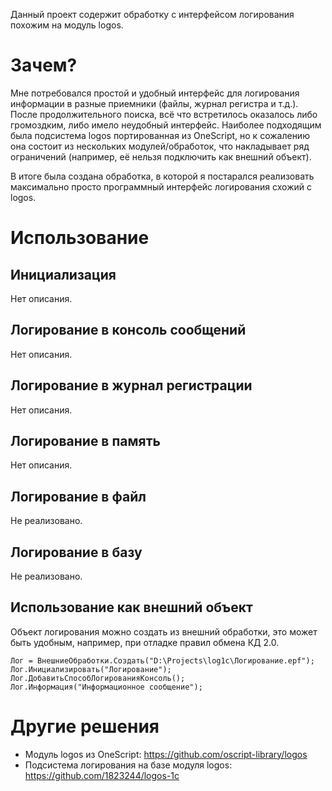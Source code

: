 Данный проект содержит обработку с интерфейсом логирования похожим на модуль logos.

# Зачем?
Мне потребовался простой и удобный интерфейс для логирования информации в разные приемники (файлы, журнал регистра и т.д.). После продолжительного поиска, всё что встретилось оказалось либо громоздким, либо имело неудобный интерфейс. Наиболее подходящим была подсистема logos портированная из OneScript, но к сожалению она состоит из нескольких модулей/обработок, что накладывает ряд ограничений (например, её нельзя подключить как внешний объект).

В итоге была создана обработка, в которой я постарался реализовать максимально просто программный интерфейс логирования схожий с logos.

# Использование

## Инициализация
Нет описания.

## Логирование в консоль сообщений
Нет описания.

## Логирование в журнал регистрации
Нет описания.

## Логирование в память
Нет описания.

## Логирование в файл
Не реализовано.

## Логирование в базу
Не реализовано.

## Использование как внешний объект
Объект логирования можно создать из внешний обработки, это может быть удобным, например, при отладке правил обмена КД 2.0.
```bsl
Лог = ВнешниеОбработки.Создать("D:\Projects\log1c\Логирование.epf");
Лог.Инициализировать("Логирование");
Лог.ДобавитьСпособЛогированияКонсоль();
Лог.Информация("Информационное сообщение");
```

# Другие решения
* Модуль logos из OneScript: https://github.com/oscript-library/logos
* Подсистема логирования на базе модуля logos: https://github.com/1823244/logos-1c